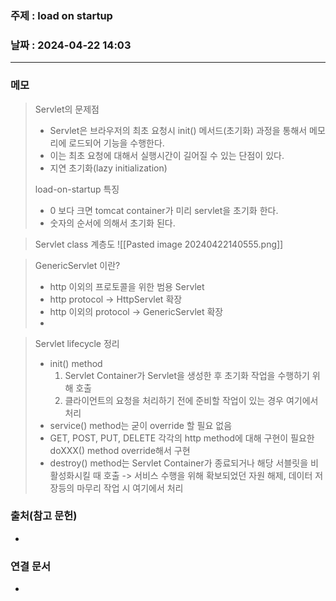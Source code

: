 ### 주제 : load on startup

### 날짜 : 2024-04-22 14:03
----
### 메모
> Servlet의 문제점
> 	- Servlet은 브라우저의 최초 요청시 init() 메서드(초기화) 과정을 통해서 메모리에 로드되어 기능을 수행한다.
> 	- 이는 최초 요청에 대해서 실행시간이 길어질 수 있는 단점이 있다.
> 	- 지연 초기화(lazy initialization)
> 
> load-on-startup 특징
> 	- 0 보다 크면 tomcat container가 미리 servlet을 초기화 한다.
> 	- 숫자의 순서에 의해서 초기화 된다.

> Servlet class 계층도
> 	![[Pasted image 20240422140555.png]]

> GenericServlet 이란?
> 	- http 이외의 프로토콜을 위한 범용 Servlet
> 	- http protocol -> HttpServlet 확장
> 	- http 이외의 protocol -> GenericServlet 확장
> 	- 

> Servlet lifecycle 정리
> 	- init() method
> 		1. Servlet Container가 Servlet을 생성한 후 초기화 작업을 수행하기 위해 호출
> 		2. 클라이언트의 요청을 처리하기 전에 준비할 작업이 있는 경우 여기에서 처리
> 	- service() method는 굳이 override 할 필요 없음
> 	- GET, POST, PUT, DELETE 각각의 http method에 대해 구현이 필요한 doXXX() method override해서 구현
> 	- destroy() method는 Servlet Container가 종료되거나 해당 서블릿을 비활성화시킬 때 호출 -> 서비스 수행을 위해 확보되었던 자원 해제, 데이터 저장등의 마무리 작업 시 여기에서 처리

### 출처(참고 문헌)
-

### 연결 문서
-
